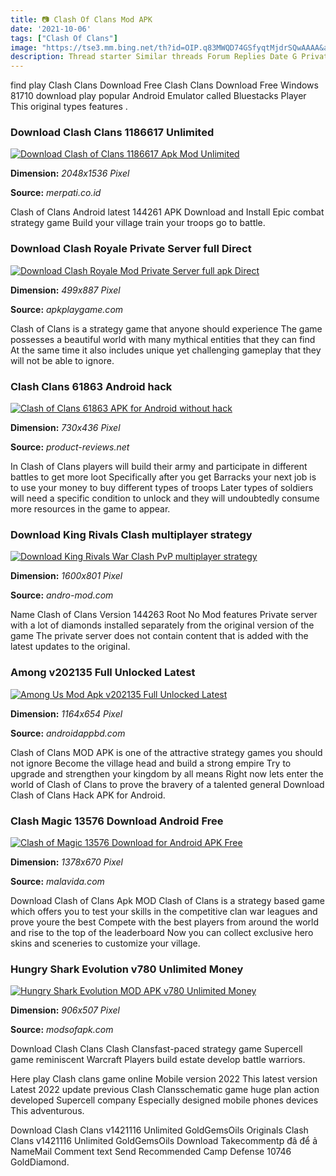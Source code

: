 ```yaml
---
title: 📷 Clash Of Clans Mod APK
date: '2021-10-06'
tags: ["Clash Of Clans"]
image: "https://tse3.mm.bing.net/th?id=OIP.q83MWQD74GSfyqtMjdrSQwAAAA&amp;pid=15.1"
description: Thread starter Similar threads Forum Replies Date G Private Server Clash of Clans v144261 MOD APK ANDROID PRIVATE SERVERS 14 Wednesday at 706 PM Private Serv
---
```




find play Clash Clans Download Free Clash Clans Download Free Windows 81710 download play popular Android Emulator called Bluestacks Player This original types features .



### Download Clash Clans 1186617 Unlimited 

[![Download Clash of Clans 1186617 Apk Mod Unlimited ](https://merpati.co.id/wp-content/uploads/2019/12/Fitur-Clash-of-clans-.jpg)](https://merpati.co.id/wp-content/uploads/2019/12/Fitur-Clash-of-clans-.jpg)


**Dimension:** _2048x1536 Pixel_ 

**Source:** _merpati.co.id_ 


Clash of Clans Android latest 144261 APK Download and Install Epic combat strategy game Build your village train your troops go to battle.


### Download Clash Royale Private Server full Direct 

[![Download Clash Royale Mod Private Server full apk Direct ](https://apkplaygame.com/wp-content/uploads/2018/07/Screenshot_2017-06-25-19-28-53-500x888-32283163.jpg)](https://apkplaygame.com/wp-content/uploads/2018/07/Screenshot_2017-06-25-19-28-53-500x888-32283163.jpg)


**Dimension:** _499x887 Pixel_ 

**Source:** _apkplaygame.com_ 


Clash of Clans is a strategy game that anyone should experience The game possesses a beautiful world with many mythical entities that they can find At the same time it also includes unique yet challenging gameplay that they will not be able to ignore.


### Clash Clans 61863 Android hack 

[![Clash of Clans 61863 APK for Android without hack ](https://www.product-reviews.net/wp-content/uploads/clash-of-clans-apk-android-without-cheats.jpg)](https://www.product-reviews.net/wp-content/uploads/clash-of-clans-apk-android-without-cheats.jpg)


**Dimension:** _730x436 Pixel_ 

**Source:** _product-reviews.net_ 


In Clash of Clans players will build their army and participate in different battles to get more loot Specifically after you get Barracks your next job is to use your money to buy different types of troops Later types of soldiers will need a specific condition to unlock and they will undoubtedly consume more resources in the game to appear.


### Download King Rivals Clash multiplayer strategy 

[![Download King Rivals War Clash  PvP multiplayer strategy ](https://andro-mod.com/uploads/posts/images/JaqDYQJlb-1_MsDM-v1QLA5GIqkc7N6lj41vPtaLlcCoYs5NhGsQBKaC-R0n-KY3ZBs.png)](https://andro-mod.com/uploads/posts/images/JaqDYQJlb-1_MsDM-v1QLA5GIqkc7N6lj41vPtaLlcCoYs5NhGsQBKaC-R0n-KY3ZBs.png)


**Dimension:** _1600x801 Pixel_ 

**Source:** _andro-mod.com_ 


Name Clash of Clans Version 144263 Root No Mod features Private server with a lot of diamonds installed separately from the original version of the game The private server does not contain content that is added with the latest updates to the original.


### Among v202135 Full Unlocked Latest

[![Among Us Mod Apk v202135 Full Unlocked Latest](https://www.androidappbd.com/wp-content/uploads/2020/11/Among-Us-Mod-Apk1.jpg)](https://www.androidappbd.com/wp-content/uploads/2020/11/Among-Us-Mod-Apk1.jpg)


**Dimension:** _1164x654 Pixel_ 

**Source:** _androidappbd.com_ 


Clash of Clans MOD APK is one of the attractive strategy games you should not ignore Become the village head and build a strong empire Try to upgrade and strengthen your kingdom by all means Right now lets enter the world of Clash of Clans to prove the bravery of a talented general Download Clash of Clans Hack APK for Android.


### Clash Magic 13576 Download Android Free

[![Clash of Magic 13576  Download for Android APK Free](https://imag.malavida.com/mvimgbig/download-fs/clash-of-magic-22176-6.jpg)](https://imag.malavida.com/mvimgbig/download-fs/clash-of-magic-22176-6.jpg)


**Dimension:** _1378x670 Pixel_ 

**Source:** _malavida.com_ 


Download Clash of Clans Apk MOD Clash of Clans is a strategy based game which offers you to test your skills in the competitive clan war leagues and prove youre the best Compete with the best players from around the world and rise to the top of the leaderboard Now you can collect exclusive hero skins and sceneries to customize your village.


### Hungry Shark Evolution v780 Unlimited Money

[![Hungry Shark Evolution MOD APK v780 Unlimited Money](https://modsofapk.com/wp-content/uploads/2020/05/Hungry-Shark-Evolution5.png)](https://modsofapk.com/wp-content/uploads/2020/05/Hungry-Shark-Evolution5.png)


**Dimension:** _906x507 Pixel_ 

**Source:** _modsofapk.com_ 



Download Clash Clans Clash Clansfast-paced strategy game Supercell game reminiscent Warcraft Players build estate develop battle warriors.


Here play Clash clans game online Mobile version 2022 This latest version Latest 2022 update previous Clash Clansschematic game huge plan action developed Supercell company Especially designed mobile phones devices This adventurous.


Download Clash Clans v1421116 Unlimited GoldGemsOils Originals Clash Clans v1421116 Unlimited GoldGemsOils Download Takecommentp đâ để ả NameMail Comment text Send Recommended Camp Defense 10746 GoldDiamond.




